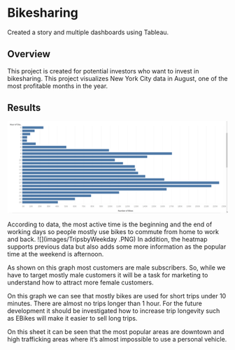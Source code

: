 # Bikesharing
Created a story and multiple dashboards using Tableau.

## Overview

This project is created for potential investors who want to invest in bikesharing. This project visualizes New York City data in August, one of the most profitable months in the year. 
## Results
![](images/Hours.PNG)

According to data, the most active time is the beginning and the end of working days so people mostly use bikes to commute from home to work and back.
![](images/TripsbyWeekday .PNG)
In addition, the heatmap supports previous data but also adds some more information as the popular time at the weekend is afternoon.

As shown on this graph most customers are male subscribers. So, while we have to target mostly male customers it will be a task for marketing to understand how to attract more female customers.

On this graph we can see that mostly bikes are used for short trips under 10 minutes. There are almost no trips longer than 1 hour. For the future development it should be investigated how to increase trip longevity such as EBikes will make it easier to sell long trips.

On this sheet it can be seen that the most popular areas are downtown and high trafficking areas where  it’s almost impossible to use a personal vehicle.

